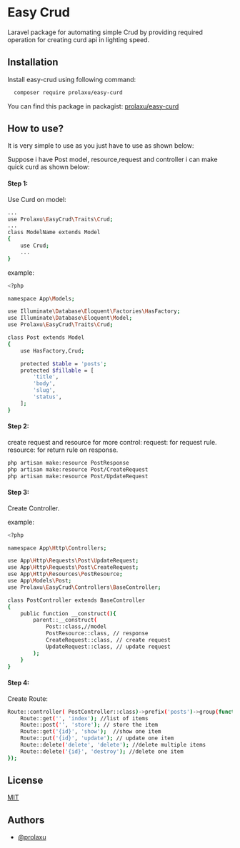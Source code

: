 
# Easy Crud

Laravel package for automating simple Crud  by providing required operation for creating curd api in lighting speed.




## Installation

Install easy-crud using following command:

```bash
  composer require prolaxu/easy-curd
```
You can find this package in packagist: [prolaxu/easy-curd](https://packagist.org/packages/prolaxu/easy-curd)
    
## How to use?

It is very simple to use as you just have to use  as shown below:


Suppose i have Post model, resource,request and controller i can make quick curd as shown below:

#### Step 1:
Use Curd on model:
```bash
...
use Prolaxu\EasyCrud\Traits\Crud;
...
class ModelName extends Model
{
    use Crud;
    ...
}
```

example:
```bash
<?php

namespace App\Models;

use Illuminate\Database\Eloquent\Factories\HasFactory;
use Illuminate\Database\Eloquent\Model;
use Prolaxu\EasyCrud\Traits\Crud;

class Post extends Model
{
    use HasFactory,Crud;

    protected $table = 'posts';
    protected $fillable = [
        'title',
        'body',
        'slug',
        'status',
    ];
}


```
#### Step 2:
create request and resource for more control:
request: for request rule.
resource: for return rule on response.

```bash
php artisan make:resource PostResponse
php artisan make:resource Post/CreateRequest
php artisan make:resource Post/UpdateRequest
```


#### Step 3:
Create Controller.

example:
```bash
<?php

namespace App\Http\Controllers;

use App\Http\Requests\Post\UpdateRequest;
use App\Http\Requests\Post\CreateRequest;
use App\Http\Resources\PostResource;
use App\Models\Post;
use Prolaxu\EasyCrud\Controllers\BaseController;

class PostController extends BaseController
{
    public function __construct(){
        parent::__construct(
            Post::class,//model
            PostResource::class, // response
            CreateRequest::class, // create request
            UpdateRequest::class, // update request
        );
    }
}


```
#### Step 4:
Create Route:
```bash
Route::controller( PostController::class)->prefix('posts')->group(function (){
    Route::get('', 'index'); //list of items
    Route::post('', 'store'); // store the item
    Route::get('{id}', 'show');  //show one item
    Route::put('{id}', 'update'); // update one item
    Route::delete('delete', 'delete'); //delete multiple items
    Route::delete('{id}', 'destroy'); //delete one item
});

```
## License

[MIT](https://choosealicense.com/licenses/mit/)


## Authors

- [@prolaxu](https://www.github.com/prolaxu)

